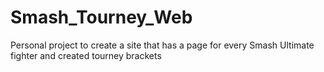 # Smash_Tourney_Web
Personal project to create a site that has a page for every Smash Ultimate fighter and created tourney brackets
